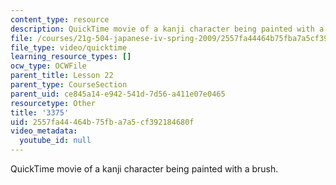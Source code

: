 ```yaml
---
content_type: resource
description: QuickTime movie of a kanji character being painted with a brush.
file: /courses/21g-504-japanese-iv-spring-2009/2557fa44464b75fba7a5cf392184680f_3375.mov
file_type: video/quicktime
learning_resource_types: []
ocw_type: OCWFile
parent_title: Lesson 22
parent_type: CourseSection
parent_uid: ce845a14-e942-541d-7d56-a411e07e0465
resourcetype: Other
title: '3375'
uid: 2557fa44-464b-75fb-a7a5-cf392184680f
video_metadata:
  youtube_id: null
---
```

QuickTime movie of a kanji character being painted with a brush.
